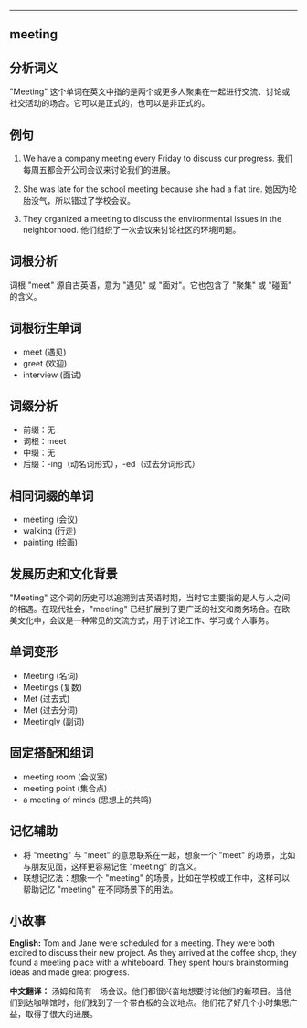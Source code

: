 
---------------
## meeting
## 分析词义

"Meeting" 这个单词在英文中指的是两个或更多人聚集在一起进行交流、讨论或社交活动的场合。它可以是正式的，也可以是非正式的。

## 例句

1. We have a company meeting every Friday to discuss our progress.
   我们每周五都会开公司会议来讨论我们的进展。

2. She was late for the school meeting because she had a flat tire.
   她因为轮胎没气，所以错过了学校会议。

3. They organized a meeting to discuss the environmental issues in the neighborhood.
   他们组织了一次会议来讨论社区的环境问题。

## 词根分析

词根 "meet" 源自古英语，意为 "遇见" 或 "面对"。它也包含了 "聚集" 或 "碰面" 的含义。

## 词根衍生单词

- meet (遇见)
- greet (欢迎)
- interview (面试)

## 词缀分析

- 前缀：无
- 词根：meet
- 中缀：无
- 后缀：-ing（动名词形式），-ed（过去分词形式）

## 相同词缀的单词

- meeting (会议)
- walking (行走)
- painting (绘画)

## 发展历史和文化背景

"Meeting" 这个词的历史可以追溯到古英语时期，当时它主要指的是人与人之间的相遇。在现代社会，"meeting" 已经扩展到了更广泛的社交和商务场合。在欧美文化中，会议是一种常见的交流方式，用于讨论工作、学习或个人事务。

## 单词变形

- Meeting (名词)
- Meetings (复数)
- Met (过去式)
- Met (过去分词)
- Meetingly (副词)

## 固定搭配和组词

- meeting room (会议室)
- meeting point (集合点)
- a meeting of minds (思想上的共鸣)

## 记忆辅助

- 将 "meeting" 与 "meet" 的意思联系在一起，想象一个 "meet" 的场景，比如与朋友见面，这样更容易记住 "meeting" 的含义。
- 联想记忆法：想象一个 "meeting" 的场景，比如在学校或工作中，这样可以帮助记忆 "meeting" 在不同场景下的用法。

## 小故事

**English:**
Tom and Jane were scheduled for a meeting. They were both excited to discuss their new project. As they arrived at the coffee shop, they found a meeting place with a whiteboard. They spent hours brainstorming ideas and made great progress.

**中文翻译：**
汤姆和简有一场会议。他们都很兴奋地想要讨论他们的新项目。当他们到达咖啡馆时，他们找到了一个带白板的会议地点。他们花了好几个小时集思广益，取得了很大的进展。


